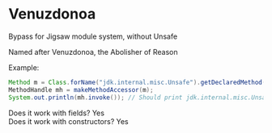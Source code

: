# Venuzdonoa
Bypass for Jigsaw module system, without Unsafe

Named after Venuzdonoa, the Abolisher of Reason

Example:
```java
Method m = Class.forName("jdk.internal.misc.Unsafe").getDeclaredMethod("getUnsafe");
MethodHandle mh = makeMethodAccessor(m);
System.out.println(mh.invoke()); // Should print jdk.internal.misc.Unsafe@hashCode
```

Does it work with fields? Yes  
Does it work with constructors? Yes
